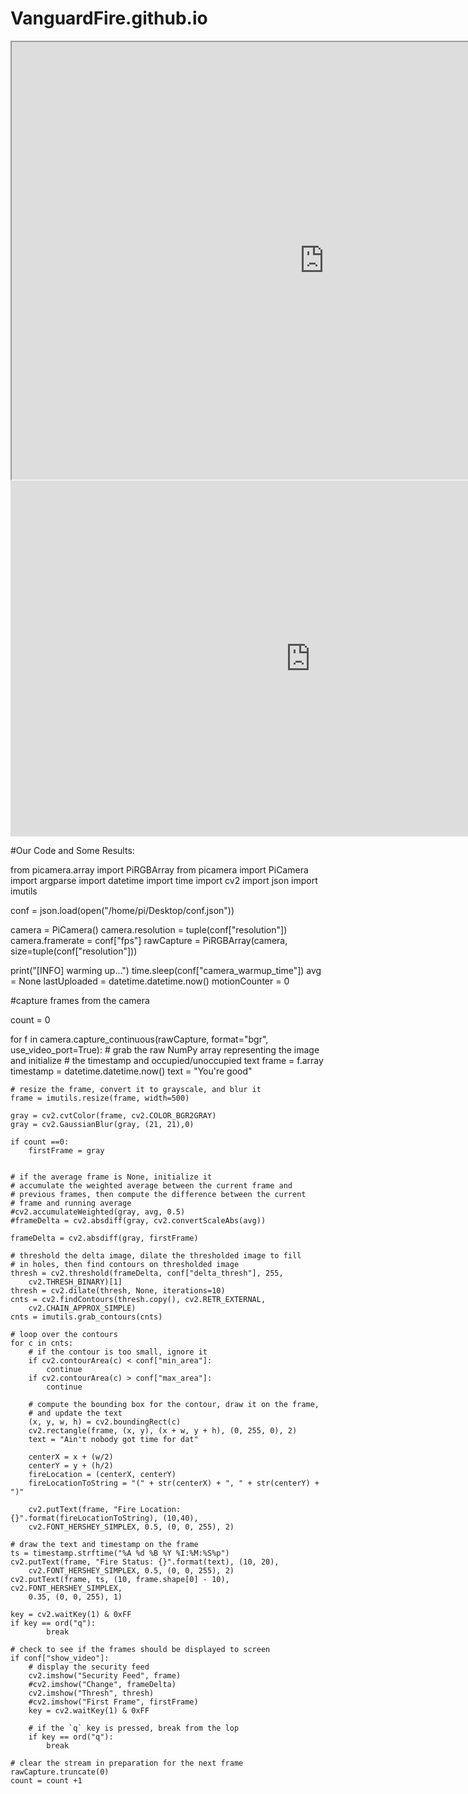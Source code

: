 # VanguardFire.github.io



<iframe src="https://drive.google.com/file/d/1y6lS_Jfq6A3C09uoXLYb2u_boHbMYpje/preview" width="1000" height="700"></iframe>

<iframe src="https://docs.google.com/presentation/d/e/2PACX-1vRvvz6JIVjFyv-IuHR6Xv3hYkoH6HtR1ViAjw_LoqJzr33nBfokJ3LRL47SqkbgreVing1hrMc1826y/embed?start=false&loop=true&delayms=5000" frameborder="0" width="960" height="569" allowfullscreen="true" mozallowfullscreen="true" webkitallowfullscreen="true"></iframe>



#Our Code and Some Results:




from picamera.array import PiRGBArray
from picamera import PiCamera
import argparse
import datetime
import time
import cv2
import json
import imutils

conf = json.load(open("/home/pi/Desktop/conf.json"))

camera = PiCamera()
camera.resolution = tuple(conf["resolution"])
camera.framerate = conf["fps"]
rawCapture = PiRGBArray(camera, size=tuple(conf["resolution"]))

print("[INFO] warming up...")
time.sleep(conf["camera_warmup_time"])
avg = None
lastUploaded = datetime.datetime.now()
motionCounter = 0

#capture frames from the camera

count = 0

for f in camera.capture_continuous(rawCapture, format="bgr", use_video_port=True):
    # grab the raw NumPy array representing the image and initialize
    # the timestamp and occupied/unoccupied text
    frame = f.array
    timestamp = datetime.datetime.now()
    text = "You're good"
    
    
    # resize the frame, convert it to grayscale, and blur it
    frame = imutils.resize(frame, width=500)  
        
    gray = cv2.cvtColor(frame, cv2.COLOR_BGR2GRAY)
    gray = cv2.GaussianBlur(gray, (21, 21),0)
    
    if count ==0:
        firstFrame = gray
 

    # if the average frame is None, initialize it
    # accumulate the weighted average between the current frame and
    # previous frames, then compute the difference between the current
    # frame and running average
    #cv2.accumulateWeighted(gray, avg, 0.5)
    #frameDelta = cv2.absdiff(gray, cv2.convertScaleAbs(avg))
    
    frameDelta = cv2.absdiff(gray, firstFrame)
    
    # threshold the delta image, dilate the thresholded image to fill
    # in holes, then find contours on thresholded image
    thresh = cv2.threshold(frameDelta, conf["delta_thresh"], 255,
        cv2.THRESH_BINARY)[1]
    thresh = cv2.dilate(thresh, None, iterations=10)
    cnts = cv2.findContours(thresh.copy(), cv2.RETR_EXTERNAL,
        cv2.CHAIN_APPROX_SIMPLE)
    cnts = imutils.grab_contours(cnts)
 
    # loop over the contours
    for c in cnts:
        # if the contour is too small, ignore it
        if cv2.contourArea(c) < conf["min_area"]:
            continue
        if cv2.contourArea(c) > conf["max_area"]:
            continue
 
        # compute the bounding box for the contour, draw it on the frame,
        # and update the text
        (x, y, w, h) = cv2.boundingRect(c)
        cv2.rectangle(frame, (x, y), (x + w, y + h), (0, 255, 0), 2)
        text = "Ain't nobody got time for dat"
        
        centerX = x + (w/2)
        centerY = y + (h/2)
        fireLocation = (centerX, centerY)
        fireLocationToString = "(" + str(centerX) + ", " + str(centerY) + ")"
        
        cv2.putText(frame, "Fire Location: {}".format(fireLocationToString), (10,40),
        cv2.FONT_HERSHEY_SIMPLEX, 0.5, (0, 0, 255), 2)
 
    # draw the text and timestamp on the frame
    ts = timestamp.strftime("%A %d %B %Y %I:%M:%S%p")
    cv2.putText(frame, "Fire Status: {}".format(text), (10, 20),
        cv2.FONT_HERSHEY_SIMPLEX, 0.5, (0, 0, 255), 2)
    cv2.putText(frame, ts, (10, frame.shape[0] - 10), cv2.FONT_HERSHEY_SIMPLEX,
        0.35, (0, 0, 255), 1)
    
    key = cv2.waitKey(1) & 0xFF
    if key == ord("q"):
            break
    
    # check to see if the frames should be displayed to screen
    if conf["show_video"]:
        # display the security feed
        cv2.imshow("Security Feed", frame)
        #cv2.imshow("Change", frameDelta)
        cv2.imshow("Thresh", thresh)
        #cv2.imshow("First Frame", firstFrame)
        key = cv2.waitKey(1) & 0xFF
 
        # if the `q` key is pressed, break from the lop
        if key == ord("q"):
            break
 
    # clear the stream in preparation for the next frame
    rawCapture.truncate(0)
    count = count +1
